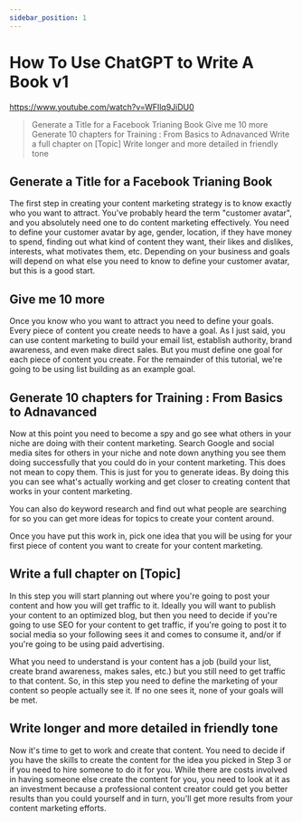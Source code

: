 ```yaml
---
sidebar_position: 1
---
```


# How To Use ChatGPT to Write A Book v1
https://www.youtube.com/watch?v=WFIlq9JiDU0

> Generate a Title for a Facebook Trianing Book 
> Give me 10 more
> Generate 10 chapters for Training : From Basics to Adnavanced
> Write a full chapter on [Topic]
> Write longer and more detailed in friendly tone

## Generate a Title for a Facebook Trianing Book 

The first step in creating your content marketing strategy is to know exactly who you want to attract. You've probably heard the term "customer avatar", and you absolutely need one to do content marketing effectively. You need to define your customer avatar by age, gender, location, if they have money to spend, finding out what kind of content they want, their likes and dislikes, interests, what motivates them, etc. Depending on your business and goals will depend on what else you need to know to define your customer avatar, but this is a good start.

## Give me 10 more

Once you know who you want to attract you need to define your goals. Every piece of content you create needs to have a goal. As I just said, you can use content marketing to build your email list, establish authority, brand awareness, and even make direct sales. But you must define one goal for each piece of content you create. For the remainder of this tutorial, we're going to be using list building as an example goal.

## Generate 10 chapters for Training : From Basics to Adnavanced

Now at this point you need to become a spy and go see what others in your niche are doing with their content marketing. Search Google and social media sites for others in your niche and note down anything you see them doing successfully that you could do in your content marketing. This does not mean to copy them. This is just for you to generate ideas. By doing this you can see what's actually working and get closer to creating content that works in your content marketing.

You can also do keyword research and find out what people are searching for so you can get more ideas for topics to create your content around.

Once you have put this work in, pick one idea that you will be using for your first piece of content you want to create for your content marketing. 

## Write a full chapter on [Topic]

In this step you will start planning out where you're going to post your content and how you will get traffic to it. Ideally you will want to publish your content to an optimized blog, but then you need to decide if you're going to use SEO for your content to get traffic, if you're going to post it to social media so your following sees it and comes to consume it, and/or if you're going to be using paid advertising.

What you need to understand is your content has a job (build your list, create brand awareness, makes sales, etc.) but you still need to get traffic to that content. So, in this step you need to define the marketing of your content so people actually see it. If no one sees it, none of your goals will be met.

## Write longer and more detailed in friendly tone

Now it's time to get to work and create that content. You need to decide if you have the skills to create the content for the idea you picked in Step 3 or if you need to hire someone to do it for you. While there are costs involved in having someone else create the content for you, you need to look at it as an investment because a professional content creator could get you better results than you could yourself and in turn, you'll get more results from your content marketing efforts.
